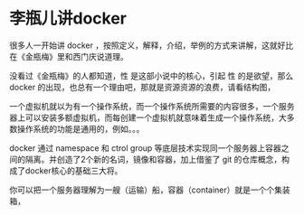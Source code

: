 # 李瓶儿讲docker



很多人一开始讲 docker ，按照定义，解释，介绍，举例的方式来讲解，这就好比在《金瓶梅》里和西门庆说道理。

没看过《金瓶梅》的人都知道，性 是这部小说中的核心，引起 性 的是欲望，那么 docker 的出现，也总有一个理由吧，那就是资源资源的浪费，请看结构图，

一个虚拟机就以为有一个操作系统，而一个操作系统所需要的内容很多，一个服务器上可以安装多额虚拟机，而每创建一个虚拟机就意味着生成一个操作系统，大多数操作系统的功能是通用的，例如。。。

docker 通过 namespace 和 ctrol group 等底层技术实现同一个服务器上容器之间的隔离。并创造了2个新的名词，镜像和容器，加上借鉴了 git 的仓库概念，构成了docker核心的基础三大将。

你可以把一个服务器理解为一艘（运输）船，容器（container）就是一个个集装箱，